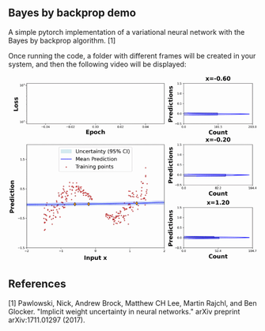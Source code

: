 ## Bayes by backprop demo
A simple pytorch implementation of a variational neural network with the Bayes by backprop algorithm. [1]

Once running the code, a folder with different frames will be created in your system, and then the 
following video will be displayed:

![](output_video.gif)

## References
[1] Pawlowski, Nick, Andrew Brock, Matthew CH Lee, Martin Rajchl, and Ben Glocker. "Implicit weight uncertainty in neural networks." arXiv preprint arXiv:1711.01297 (2017).

